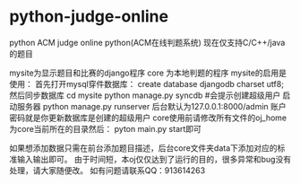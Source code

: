 python-judge-online
===================

python ACM judge online python(ACM在线判题系统) 
现在仅支持C/C++/java的题目

mysite为显示题目和比赛的django程序
core 为本地判题的程序
mysite的启用是使用：
首先打开mysql穿件数据库：
create database djangodb charset utf8;
然后同步数据库
cd mysite
python manage.py syncdb   #会提示创建超级用户
启动服务器
python manage.py runserver
后台默认为127.0.0.1:8000/admin    账户密码就是你更新数据库是创建的超级用户
core使用前请修改所有文件的oj_home为core当前所在的目录然后：
pyton main.py start即可

如果想添加数据只需在前台添加题目描述，后台core文件夹data下添加对应的标准输入输出即可。
由于时间短，本oj仅仅达到了运行的目的，很多异常和bug没有处理，请大家随便改。
如有问题请联系QQ：913614263


